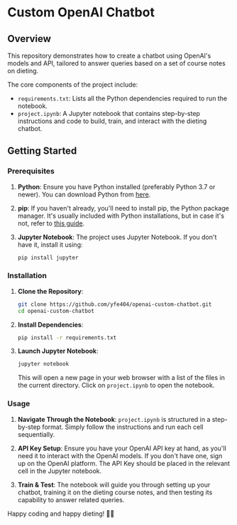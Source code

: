 # Custom OpenAI Chatbot

## Overview

This repository demonstrates how to create a chatbot using OpenAI's models and API, tailored to answer queries based on a set of course notes on dieting.

The core components of the project include:
- `requirements.txt`: Lists all the Python dependencies required to run the notebook.
- `project.ipynb`: A Jupyter notebook that contains step-by-step instructions and code to build, train, and interact with the dieting chatbot.

## Getting Started

### Prerequisites

1. **Python**: Ensure you have Python installed (preferably Python 3.7 or newer). You can download Python from [here](https://www.python.org/downloads/).
   
2. **pip**: If you haven't already, you'll need to install pip, the Python package manager. It's usually included with Python installations, but in case it's not, refer to [this guide](https://pip.pypa.io/en/stable/installation/).
   
3. **Jupyter Notebook**: The project uses Jupyter Notebook. If you don't have it, install it using:
   ```bash
   pip install jupyter
   ```

### Installation

1. **Clone the Repository**:
   ```bash
   git clone https://github.com/yfe404/openai-custom-chatbot.git
   cd openai-custom-chatbot
   ```

2. **Install Dependencies**:
   ```bash
   pip install -r requirements.txt
   ```

3. **Launch Jupyter Notebook**:
   ```bash
   jupyter notebook
   ```

   This will open a new page in your web browser with a list of the files in the current directory. Click on `project.ipynb` to open the notebook.

### Usage

1. **Navigate Through the Notebook**: `project.ipynb` is structured in a step-by-step format. Simply follow the instructions and run each cell sequentially.

2. **API Key Setup**: Ensure you have your OpenAI API key at hand, as you'll need it to interact with the OpenAI models. If you don't have one, sign up on the OpenAI platform. The API Key should be placed in the relevant cell in the Jupyter notebook. 

3. **Train & Test**: The notebook will guide you through setting up your chatbot, training it on the dieting course notes, and then testing its capability to answer related queries.


Happy coding and happy dieting! 🥗🤖
